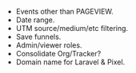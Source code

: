 * Events other than PAGEVIEW.
* Date range.
* UTM source/medium/etc filtering.
* Save funnels.
* Admin/viewer roles.
* Consolidate Org/Tracker?
* Domain name for Laravel & Pixel.
